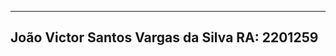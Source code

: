 ----------------------------------------------
João Victor Santos Vargas da Silva
RA: 2201259
----------------------------------------------